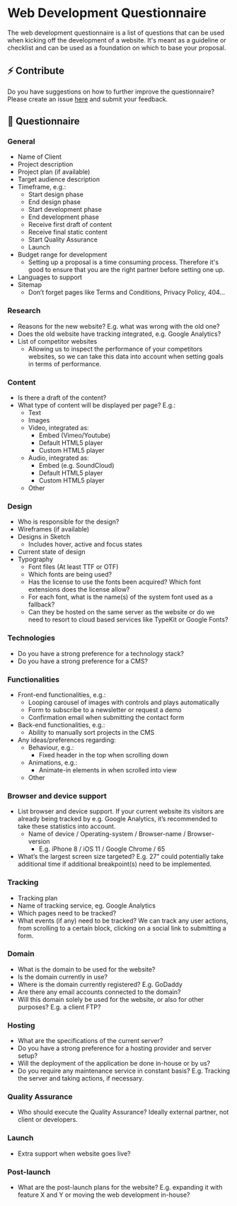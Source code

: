 # Web Development Questionnaire
The web development questionnaire is a list of questions that can be used when kicking off the development of a website. It's meant as a guideline or checklist and can be used as a foundation on which to base your proposal.

## ⚡️ Contribute
Do you have suggestions on how to further improve the questionnaire? Please create an issue [here](web-development-questionnaire) and submit your feedback.

## 🔖 Questionnaire

### General
- Name of Client
- Project description
- Project plan (if available)
- Target audience description
- Timeframe, e.g.:
  - Start design phase
  - End design phase
  - Start development phase
  - End development phase
  - Receive first draft of content
  - Receive final static content
  - Start Quality Assurance
  - Launch
- Budget range for development
  - Setting up a proposal is a time consuming process. Therefore it's good to ensure that you are the right partner before setting one up.
- Languages to support
- Sitemap
  - Don’t forget pages like Terms and Conditions, Privacy Policy, 404…

### Research
- Reasons for the new website? E.g. what was wrong with the old one?
- Does the old website have tracking integrated, e.g. Google Analytics?
- List of competitor websites
  - Allowing us to inspect the performance of your competitors websites, so we can take this data into account when setting goals in terms of performance.

### Content
- Is there a draft of the content?
- What type of content will be displayed per page? E.g.:
  - Text
  - Images
  - Video, integrated as:
    - Embed (Vimeo/Youtube)
    - Default HTML5 player
    - Custom HTML5 player
  - Audio, integrated as:
    - Embed (e.g. SoundCloud)
    - Default HTML5 player
    - Custom HTML5 player
  - Other

### Design
- Who is responsible for the design?
- Wireframes (if available)
- Designs in Sketch
  - Includes hover, active and focus states
- Current state of design
- Typography
  - Font files (At least TTF or OTF)
  - Which fonts are being used?
  - Has the license to use the fonts been acquired? Which font extensions does the license allow?
  - For each font, what is the name(s) of the system font used as a fallback?
  - Can they be hosted on the same server as the website or do we need to resort to cloud based services like TypeKit or Google Fonts?

### Technologies
- Do you have a strong preference for a technology stack?
- Do you have a strong preference for a CMS?

### Functionalities
- Front-end functionalities, e.g.:
  - Looping carousel of images with controls and plays automatically
  - Form to subscribe to a newsletter or request a demo
  - Confirmation email when submitting the contact form
- Back-end functionalities, e.g.:
  - Ability to manually sort projects in the CMS
- Any ideas/preferences regarding:
  - Behaviour, e.g.:
    - Fixed header in the top when scrolling down
  - Animations, e.g.:
    - Animate-in elements in when scrolled into view
  - Other

### Browser and device support
- List browser and device support. If your current website its visitors are already being tracked by e.g. Google Analytics, it’s recommended to take these statistics into account.
  - Name of device / Operating-system / Browser-name / Browser-version
    - E.g. iPhone 8 / iOS 11 / Google Chrome / 65
- What’s the largest screen size targeted? E.g. 27” could potentially take additional time if additional breakpoint(s) need to be implemented.

### Tracking
- Tracking plan
- Name of tracking service, eg. Google Analytics
- Which pages need to be tracked?
- What events (if any) need to be tracked? We can track any user actions, from scrolling to a certain block, clicking on a social link to submitting a form.

### Domain
- What is the domain to be used for the website?
- Is the domain currently in use?
- Where is the domain currently registered? E.g. GoDaddy
- Are there any email accounts connected to the domain?
- Will this domain solely be used for the website, or also for other purposes? E.g. a client FTP?

### Hosting
- What are the specifications of the current server?
- Do you have a strong preference for a hosting provider and server setup?
- Will the deployment of the application be done in-house or by us?
- Do you require any maintenance service in constant basis? E.g. Tracking the server and taking actions, if necessary.

### Quality Assurance
- Who should execute the Quality Assurance? Ideally external partner, not client or developers.

### Launch
- Extra support when website goes live?

### Post-launch
- What are the post-launch plans for the website? E.g. expanding it with feature X and Y or moving the web development in-house?
